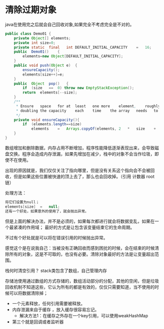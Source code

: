 # 清除过期对象

java在使用完之后就会自己回收对象,如果完全不考虑完全是不对的。
```java
public class Demo01 {
    private	Object[] elements;
    private	int	size=0;
    private	static	final	int	DEFAULT_INITIAL_CAPACITY	=	16;
    public	Demo01()	{
        elements=new Object[DEFAULT_INITIAL_CAPACITY];
    }
    public void	push(Object	e)	{
        ensureCapacity();
        elements[size++]=e;
    }
    public	Object	pop()	{
        if	(size	==	0) throw new EmptyStackException();
        return	elements[--size];
    }
    /**
     * Ensure	space	for	at	least	one	more	element,	roughly
     * doubling	the	capacity	each	time	the	array	needs	to	grow.
     */
    private	void ensureCapacity(){
        if	(elements.length==size)
            elements	=	Arrays.copyOf(elements,	2	*	size	+	1);
    }
}
```

数组增加和删除数据，内存占用不断增加，程序性能降低逐渐表现出来，会导致磁盘交换。程序会造成内存泄漏，如果先增加在减少，栈中的对象不会当作垃圾，即使不在使用。

出现的原因就是，我们仅仅关注了指向哪里，但是没有关系这个指向会不会被回收，但是如果这些位置被快速的顶上去了，那么也会回收掉。（引用 计数器   root链）

处理方法：
```java
将它们设置为null；
elements[size]	=	null;
还有一个好处，如果意外的使用了，就会抛出异常。
```

但是上面的解决办法，并不是必须的，如果每次都进行就会将数据变乱，如果在一个最紧凑的作用域；
最好的方式是让包含该变量结束它的生命周期。

不过有个好处就是可以将在错误引用的时候抛出异常。

感觉这个是在说我自己：当被没有正确回收而感到困扰的时候，会在结束的时候清除所有的对象，这是不可取的，也没有必要。清除对象最好的方法是让变量超出范围。

栈何时清空引用？
stack类包含了数组，自己管理内存

存储池使用通过数组的方式存储的，数组活动部分的分配，其他的空闲，但是垃圾回收机制不知道这些，它认为所有的都是有效的，仅仅只需要知道，当不使用的时候可以将数据清除掉；

- 一个元素释放，任何引用需要被释放。
- 内存泄漏来自于缓存 ，放入缓存很容易忘记。
  - 解决方法1：在缓存之外存在一个key引用，可以使用weakHashMap
- 第三个就是回调或者监听器

